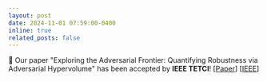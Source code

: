 ```yaml
---
layout: post
date: 2024-11-01 07:59:00-0400
inline: true
related_posts: false
---
```


🎉 Our paper "Exploring the Adversarial Frontier: Quantifying Robustness via Adversarial Hypervolume" has been accepted by **IEEE TETCI**! [[Paper](https://arxiv.org/abs/2403.05100)] [[IEEE](https://ieeexplore.ieee.org/document/10885038)]